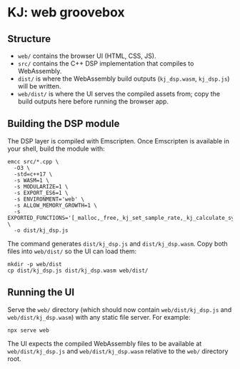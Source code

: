 KJ: web groovebox
=================

## Structure

- `web/` contains the browser UI (HTML, CSS, JS).
- `src/` contains the C++ DSP implementation that compiles to WebAssembly.
- `dist/` is where the WebAssembly build outputs (`kj_dsp.wasm`, `kj_dsp.js`) will be written.
- `web/dist/` is where the UI serves the compiled assets from; copy the build outputs here before running the browser app.

## Building the DSP module

The DSP layer is compiled with Emscripten. Once Emscripten is available in your shell, build the module with:

```
emcc src/*.cpp \
  -O3 \
  -std=c++17 \
  -s WASM=1 \
  -s MODULARIZE=1 \
  -s EXPORT_ES6=1 \
  -s ENVIRONMENT='web' \
  -s ALLOW_MEMORY_GROWTH=1 \
  -s EXPORTED_FUNCTIONS='[_malloc,_free,_kj_set_sample_rate,_kj_calculate_synth_samples,_kj_calculate_kick_samples,_kj_calculate_snare_samples,_kj_calculate_hat_samples,_kj_calculate_clap_samples,_kj_generate_synth,_kj_generate_kick,_kj_generate_snare,_kj_generate_hat,_kj_generate_clap]' \
  -o dist/kj_dsp.js
```

The command generates `dist/kj_dsp.js` and `dist/kj_dsp.wasm`. Copy both files into `web/dist/` so the UI can load them:

```
mkdir -p web/dist
cp dist/kj_dsp.js dist/kj_dsp.wasm web/dist/
```

## Running the UI

Serve the `web/` directory (which should now contain `web/dist/kj_dsp.js` and `web/dist/kj_dsp.wasm`) with any static file server. For example:

```
npx serve web
```

The UI expects the compiled WebAssembly files to be available at `web/dist/kj_dsp.js` and `web/dist/kj_dsp.wasm` relative to the `web/` directory root.
